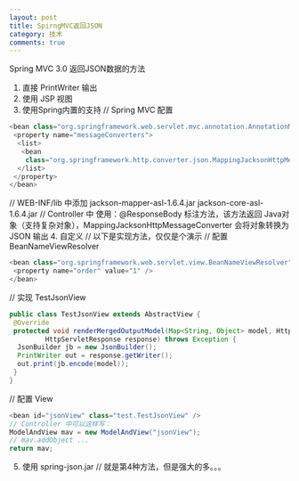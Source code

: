 ```yaml
---
layout: post
title: SpirngMVC返回JSON
category: 技术
comments: true
---
```


Spring MVC 3.0 返回JSON数据的方法
1. 直接 PrintWriter 输出
2. 使用 JSP 视图
3. 使用Spring内置的支持
// Spring MVC 配置

```java
<bean class="org.springframework.web.servlet.mvc.annotation.AnnotationMethodHandlerAdapter">
 <property name="messageConverters">
  <list>
   <bean
    class="org.springframework.http.converter.json.MappingJacksonHttpMessageConverter" />
  </list>
 </property>
</bean>
```
// WEB-INF/lib 中添加
jackson-mapper-asl-1.6.4.jar
jackson-core-asl-1.6.4.jar
// Controller 中 使用：@ResponseBody 标注方法，该方法返回 Java对象（支持复杂对象），MappingJacksonHttpMessageConverter 会将对象转换为 JSON 输出
4. 自定义
// 以下是实现方法，仅仅是个演示
// 配置 BeanNameViewResolver

```java
<bean class="org.springframework.web.servlet.view.BeanNameViewResolver">
 <property name="order" value="1" />
</bean>
```
<bean id="jsonView" class="test.TestJsonView" />
// 实现 TestJsonView

```java
public class TestJsonView extends AbstractView {
 @Override
 protected void renderMergedOutputModel(Map<String, Object> model, HttpServletRequest request,
         HttpServletResponse response) throws Exception {
  JsonBuilder jb = new JsonBuilder();
  PrintWriter out = response.getWriter();
  out.print(jb.encode(model));
 }
}
```
// 配置 View
```java
<bean id="jsonView" class="test.TestJsonView" />
// Controller 中可以这样写：
ModelAndView mav = new ModelAndView("jsonView");
// mav.addObject ...
return mav;
```
5. 使用 spring-json.jar
// 就是第4种方法，但是强大的多。。。
